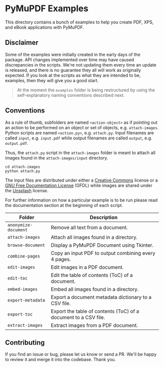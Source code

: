 # PyMuPDF Examples

This directory contains a bunch of examples to help you create PDF, XPS, and eBook applications with PyMuPDF.

## Disclaimer

Some of the examples were initially created in the early days of the package. API changes implemented over time may have caused discrepancies in the scripts. We're not updating them every time an update is released, and there is no guarantee they all will work as originally expected. If you look at the scripts as what they are intended to be, examples, then they will give you a good start.

> At the moment the `examples` folder is being restructured by using the self-explanatory naming conventions described next.

## Conventions

As a rule of thumb, subfolders are named `<action-object>` as if pointing out an action to be performed on an object or set of objects, e.g. `attach-images`. Python scripts are named `<action.py>`, e.g. `attach.py`. Input filenames are called `input`, e.g. `input.pdf` while output filenames are called `output`, e.g. `output.pdf`.

Thus, the `attach.py` script in the `attach-images` folder is meant to attach all images found in the `attach-images/input` directory.

```
cd attach-images
python attach.py
```

The input files are distributed under either a [Creative Commons](https://creativecommons.org/licenses/) license or a [GNU Free Documentation License](https://www.gnu.org/licenses/fdl-1.3.html) (GFDL) while images are shared under the [Unsplash](https://unsplash.com/license) license.

For further information on how a particular example is to be run please read the documentation section at the beginning of each script.

Folder | Description |
------ | ----------- |
`anonymize-document` | Remove all text from a document. |
`attach-images` | Attach all images found in a directory. |
`browse-document` | Display a PyMuPDF Document using Tkinter. |
`combine-pages` | Copy an input PDF to output combining every 4 pages. |
`edit-images` | Edit images in a PDF document. |
`edit-toc` | Edit the table of contents (ToC) of a document. |
`embed-images` | Embed all images found in a directory. |
`export-metadata` | Export a document metadata dictionary to a CSV file. |
`export-toc` | Export the table of contents (ToC) of a document to a CSV file. |
`extract-images` | Extract images from a PDF document. |

## Contributing

If you find an issue or bug, please let us know or send a PR. We'll be happy to review it and merge it into the codebase. Thank you.
